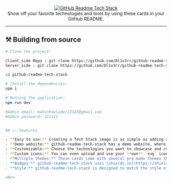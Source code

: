 <div align="center">
  <a href="https://github-readme-tech-stack.vercel.app">
   <img src="https://github-readme-tech-stack.vercel.app/api/cards?title=GitHub+Readme+Tech+Stack&align=center&titleAlign=center&fontSize=20&lineHeight=10&lineCount=2&theme=ayu&width=450&bg=%25230B0E14&titleColor=%231c9eff&line1=react%2Creact%2Cauto%3Btailwindcss%2Ctailwind%2Cauto%3Bprettier%2Cprettier%2Cauto%3B&lin" alt="GitHub Readme Tech Stack" />
  </a>
</div>

<div align="center">
  Show off your favorite technologies and tools by using these cards in your GitHub README.
</div>

<hr>

## ⚒️ Building from source

```sh
# Clone the project:

Client_side Repo : git clone https://github.com/0l1v3rr/github-readme-tech-stack.git
Server_side : git clone https://github.com/0l1v3rr/github-readme-tech-stack.git

cd github-readme-tech-stack

# Install the dependencies:
npm i

# Running the application:
npm run dev

#Admin email: mahinhowlader12345@gmail.com
#Admin password: 111111


## 👉 Features

- **Easy to use:** Creating a Tech Stack image is as simple as adding a markdown tag to your `profile README`.
- **Demo website:** github-readme-tech-stack has a demo website, where you can build your own card with no effort.
- **Customizable:** Choose the technologies you want to showcase and customize the colors and icons to match your personal brand.
- **Custom icons:** You can even upload and use your **own** `svg` icons if they don't already exist.
- **Multiple themes:** These cards come with several pre-made themes that you can use. However, if none of the themes suits your style, you can easily create your **own**!
- **Badges:** github-readme-tech-stack uses [shields.io](https://shields.io/) badges and [simple-icons](https://simpleicons.org/) under the hood.
- **Style:** github-readme-tech-stack is designed to match the style of [github-readme-streak-stats](https://github.com/DenverCoder1/github-readme-streak-stats), [github-readme-stats](https://github.com/anuraghazra/github-readme-stats) and many other cool tools.

<hr>
